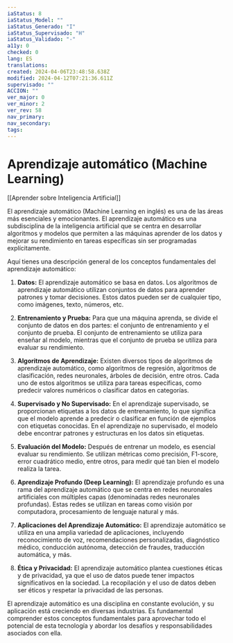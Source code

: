 ```yaml
---
iaStatus: 8
iaStatus_Model: ""
iaStatus_Generado: "I"
iaStatus_Supervisado: "H"
iaStatus_Validado: "-"
a11y: 0
checked: 0
lang: ES
translations: 
created: 2024-04-06T23:48:58.638Z
modified: 2024-04-12T07:21:36.611Z
supervisado: ""
ACCION: ""
ver_major: 0
ver_minor: 2
ver_rev: 58
nav_primary: 
nav_secondary: 
tags:
---
```

# Aprendizaje automático (Machine Learning)

[[Aprender sobre Inteligencia Artificial]]

El aprendizaje automático (Machine Learning en inglés) es una de las áreas más esenciales y emocionantes. El aprendizaje automático es una subdisciplina de la inteligencia artificial que se centra en desarrollar algoritmos y modelos que permiten a las máquinas aprender de los datos y mejorar su rendimiento en tareas específicas sin ser programadas explícitamente.

Aquí tienes una descripción general de los conceptos fundamentales del aprendizaje automático:

1. **Datos:** El aprendizaje automático se basa en datos. Los algoritmos de aprendizaje automático utilizan conjuntos de datos para aprender patrones y tomar decisiones. Estos datos pueden ser de cualquier tipo, como imágenes, texto, números, etc.
    
2. **Entrenamiento y Prueba:** Para que una máquina aprenda, se divide el conjunto de datos en dos partes: el conjunto de entrenamiento y el conjunto de prueba. El conjunto de entrenamiento se utiliza para enseñar al modelo, mientras que el conjunto de prueba se utiliza para evaluar su rendimiento.
    
3. **Algoritmos de Aprendizaje:** Existen diversos tipos de algoritmos de aprendizaje automático, como algoritmos de regresión, algoritmos de clasificación, redes neuronales, árboles de decisión, entre otros. Cada uno de estos algoritmos se utiliza para tareas específicas, como predecir valores numéricos o clasificar datos en categorías.
    
4. **Supervisado y No Supervisado:** En el aprendizaje supervisado, se proporcionan etiquetas a los datos de entrenamiento, lo que significa que el modelo aprende a predecir o clasificar en función de ejemplos con etiquetas conocidas. En el aprendizaje no supervisado, el modelo debe encontrar patrones y estructuras en los datos sin etiquetas.
    
5. **Evaluación del Modelo:** Después de entrenar un modelo, es esencial evaluar su rendimiento. Se utilizan métricas como precisión, F1-score, error cuadrático medio, entre otros, para medir qué tan bien el modelo realiza la tarea.
    
6. **Aprendizaje Profundo (Deep Learning):** El aprendizaje profundo es una rama del aprendizaje automático que se centra en redes neuronales artificiales con múltiples capas (denominadas redes neuronales profundas). Estas redes se utilizan en tareas como visión por computadora, procesamiento de lenguaje natural y más.
    
7. **Aplicaciones del Aprendizaje Automático:** El aprendizaje automático se utiliza en una amplia variedad de aplicaciones, incluyendo reconocimiento de voz, recomendaciones personalizadas, diagnóstico médico, conducción autónoma, detección de fraudes, traducción automática, y más.
    
8. **Ética y Privacidad:** El aprendizaje automático plantea cuestiones éticas y de privacidad, ya que el uso de datos puede tener impactos significativos en la sociedad. La recopilación y el uso de datos deben ser éticos y respetar la privacidad de las personas.
    

El aprendizaje automático es una disciplina en constante evolución, y su aplicación está creciendo en diversas industrias. Es fundamental comprender estos conceptos fundamentales para aprovechar todo el potencial de esta tecnología y abordar los desafíos y responsabilidades asociados con ella.
